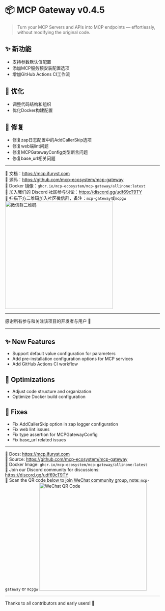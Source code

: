 # 📦 MCP Gateway v0.4.5

> Turn your MCP Servers and APIs into MCP endpoints — effortlessly, without modifying the original code.

## ✨ 新功能

- 支持参数默认值配置
- 添加MCP服务预安装配置选项
- 增加GitHub Actions CI工作流

## 🔧 优化

- 调整代码结构和组织
- 优化Docker构建配置

## 🐛 修复

- 修复zap日志配置中的AddCallerSkip选项
- 修复web端lint问题
- 修复MCPGatewayConfig类型断言问题
- 修复base_url相关问题

---

📘 文档：https://mcp.ifuryst.com  
🐙 源码：https://github.com/mcp-ecosystem/mcp-gateway  
🐳 Docker 镜像：`ghcr.io/mcp-ecosystem/mcp-gateway/allinone:latest`  
💬 加入我们的 Discord 社区参与讨论：https://discord.gg/udf69cT9TY  
🔗 扫描下方二维码加入社区微信群，备注：`mcp-gateway`或`mcpgw`
<img src="https://github.com/mcp-ecosystem/mcp-gateway/blob/main/web/public/wechat-qrcode.png" alt="微信群二维码" width="350" height="350" />

---

感谢所有参与和关注该项目的开发者与用户 💖

---

## ✨ New Features

- Support default value configuration for parameters
- Add pre-installation configuration options for MCP services
- Add GitHub Actions CI workflow

## 🔧 Optimizations

- Adjust code structure and organization
- Optimize Docker build configuration

## 🐛 Fixes

- Fix AddCallerSkip option in zap logger configuration
- Fix web lint issues
- Fix type assertion for MCPGatewayConfig
- Fix base_url related issues

---

📘 Docs: https://mcp.ifuryst.com  
🐙 Source: https://github.com/mcp-ecosystem/mcp-gateway  
🐳 Docker Image: `ghcr.io/mcp-ecosystem/mcp-gateway/allinone:latest`  
💬 Join our Discord community for discussions: https://discord.gg/udf69cT9TY  
🔗 Scan the QR code below to join WeChat community group, note: `mcp-gateway` or `mcpgw`
<img src="https://github.com/mcp-ecosystem/mcp-gateway/blob/main/web/public/wechat-qrcode.png" alt="WeChat QR Code" width="350" height="350" />

---

Thanks to all contributors and early users! 💖 